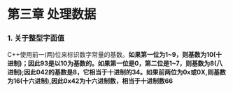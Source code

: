 # 第三章 处理数据

### 1. 关于整型字面值
C++使用前一(两)位来标识数字常量的基数。**如果第一位为1~9，则基数为10(十进制)；因此93是以10为基数的。如果第一位是0，第二位是1~7，则基数为8(八进制);因此042的基数是8，它相当于十进制的34。如果前两位为0x或0X,则基数为16(十六进制),因此0x42为十六进制数，相当于十进制数66**
